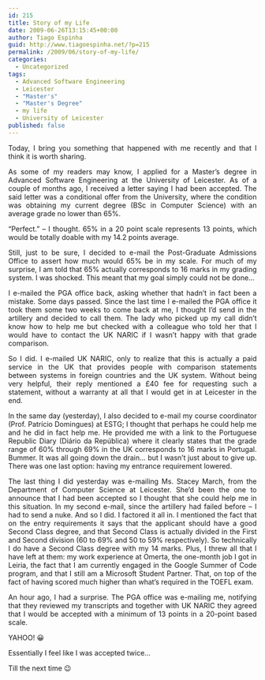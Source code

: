 ```yaml
---
id: 215
title: Story of my Life
date: 2009-06-26T13:15:45+00:00
author: Tiago Espinha
guid: http://www.tiagoespinha.net/?p=215
permalink: /2009/06/story-of-my-life/
categories:
  - Uncategorized
tags:
  - Advanced Software Engineering
  - Leicester
  - "Master's"
  - "Master's Degree"
  - my life
  - University of Leicester
published: false
---
```

<p style="text-align: justify;">
  Today, I bring you something that happened with me recently and that I think it is worth sharing.
</p>

<p style="text-align: justify;">
  As some of my readers may know, I applied for a Master&#8217;s degree in Advanced Software Engineering at the University of Leicester. As of a couple of months ago, I received a letter saying I had been accepted. The said letter was a conditional offer from the University, where the condition was obtaining my current degree (BSc in Computer Science) with an average grade no lower than 65%.
</p>

<p style="text-align: justify;">
  &#8220;Perfect.&#8221; &#8211; I thought. 65% in a 20 point scale represents 13 points, which would be totally doable with my 14.2 points average.
</p>

<p style="text-align: justify;">
  Still, just to be sure, I decided to e-mail the Post-Graduate Admissions Office to assert how much would 65% be in my scale. For much of my surprise, I am told that 65% actually corresponds to 16 marks in my grading system. I was shocked. This meant that my goal simply could not be done&#8230;
</p>

<p style="text-align: justify;">
  I e-mailed the PGA office back, asking whether that hadn&#8217;t in fact been a mistake. Some days passed. Since the last time I e-mailed the PGA office it took them some two weeks to come back at me, I thought I&#8217;d send in the artillery and decided to call them. The lady who picked up my call didn&#8217;t know how to help me but checked with a colleague who told her that I would have to contact the UK NARIC if I wasn&#8217;t happy with that grade comparison.
</p>

<p style="text-align: justify;">
  So I did. I e-mailed UK NARIC, only to realize that this is actually a paid service in the UK that provides people with comparison statements between systems in foreign countries and the UK system. Without being very helpful, their reply mentioned a £40 fee for requesting such a statement, without a warranty at all that I would get in at Leicester in the end.
</p>

<p style="text-align: justify;">
  In the same day (yesterday), I also decided to e-mail my course coordinator (Prof. Patrício Domingues) at ESTG; I thought that perhaps he could help me and he did in fact help me. He provided me with a link to the Portuguese Republic Diary (Diário da República) where it clearly states that the grade range of 60% through 69% in the UK corresponds to 16 marks in Portugal. Bummer. It was all going down the drain&#8230; but I wasn&#8217;t just about to give up. There was one last option: having my entrance requirement lowered.
</p>

<p style="text-align: justify;">
  The last thing I did yesterday was e-mailing Ms. Stacey March, from the Department of Computer Science at Leicester. She&#8217;d been the one to announce that I had been accepted so I thought that she could help me in this situation. In my second e-mail, since the artillery had failed before &#8211; I had to send a nuke. And so I did. I factored it all in. I mentioned the fact that on the entry requirements it says that the applicant should have a good Second Class degree, and that Second Class is actually divided in the First and Second division (60 to 69% and 50 to 59% respectively). So technically I do have a Second Class degree with my 14 marks. Plus, I threw all that I have left at them: my work experience at Omerta, the one-month job I got in Leiria, the fact that I am currently engaged in the Google Summer of Code program, and that I still am a Microsoft Student Partner. That, on top of the fact of having scored much higher than what&#8217;s required in the TOEFL exam.
</p>

<p style="text-align: justify;">
  An hour ago, I had a surprise. The PGA office was e-mailing me, notifying that they reviewed my transcripts and together with UK NARIC they agreed that I would be accepted with a minimum of 13 points in a 20-point based scale.
</p>

<p style="text-align: justify;">
  YAHOO! 😀
</p>

<p style="text-align: justify;">
  Essentially I feel like I was accepted twice&#8230;
</p>

<p style="text-align: justify;">
  Till the next time 😉
</p>
